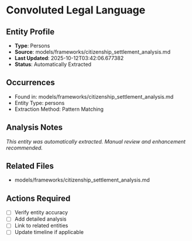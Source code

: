 # Convoluted Legal Language

## Entity Profile
- **Type**: Persons
- **Source**: models/frameworks/citizenship_settlement_analysis.md
- **Last Updated**: 2025-10-12T03:42:06.677382
- **Status**: Automatically Extracted

## Occurrences
- Found in: models/frameworks/citizenship_settlement_analysis.md
- Entity Type: persons
- Extraction Method: Pattern Matching

## Analysis Notes
*This entity was automatically extracted. Manual review and enhancement recommended.*

## Related Files
- models/frameworks/citizenship_settlement_analysis.md

## Actions Required
- [ ] Verify entity accuracy
- [ ] Add detailed analysis
- [ ] Link to related entities
- [ ] Update timeline if applicable
